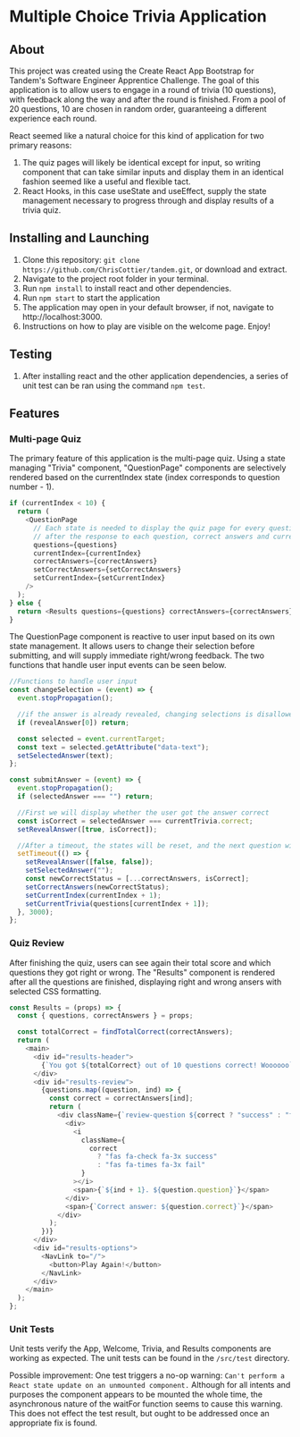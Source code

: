 # Multiple Choice Trivia Application

## About

This project was created using the Create React App Bootstrap for Tandem's Software Engineer Apprentice Challenge. The goal of this
application is to allow users to engage in a round of trivia (10 questions), with feedback along the way and after the round is finished.
From a pool of 20 questions, 10 are chosen in random order, guaranteeing a different experience each round.

React seemed like a natural choice for this kind of application for two primary reasons:

1. The quiz pages will likely be identical except for input, so writing component that can take similar inputs and display them
   in an identical fashion seemed like a useful and flexible tact.
2. React Hooks, in this case useState and useEffect, supply the state management necessary to progress through and display results of a trivia
   quiz.

## Installing and Launching

1. Clone this repository: `git clone https://github.com/ChrisCottier/tandem.git`, or download and extract.
2. Navigate to the project root folder in your terminal.
3. Run `npm install` to install react and other dependencies.
4. Run `npm start` to start the application
5. The application may open in your default browser, if not, navigate to http://localhost:3000.
6. Instructions on how to play are visible on the welcome page. Enjoy!

## Testing

1. After installing react and the other application dependencies, a series of unit test can be ran using the command `npm test`.

## Features

### Multi-page Quiz

The primary feature of this application is the multi-page quiz. Using a state managing "Trivia" component, "QuestionPage" components are selectively rendered based on the currentIndex state (index corresponds to question number - 1).

```javascript
if (currentIndex < 10) {
  return (
    <QuestionPage
      // Each state is needed to display the quiz page for every question.
      // after the response to each question, correct answers and current page are updated
      questions={questions}
      currentIndex={currentIndex}
      correctAnswers={correctAnswers}
      setCorrectAnswers={setCorrectAnswers}
      setCurrentIndex={setCurrentIndex}
    />
  );
} else {
  return <Results questions={questions} correctAnswers={correctAnswers} />;
}
```

The QuestionPage component is reactive to user input based on its own state management. It allows users to change their selection before submitting, and will supply immediate right/wrong feedback. The two functions that handle user input events can be seen below.

```javascript
//Functions to handle user input
const changeSelection = (event) => {
  event.stopPropagation();

  //if the answer is already revealed, changing selections is disallowed
  if (revealAnswer[0]) return;

  const selected = event.currentTarget;
  const text = selected.getAttribute("data-text");
  setSelectedAnswer(text);
};

const submitAnswer = (event) => {
  event.stopPropagation();
  if (selectedAnswer === "") return;

  //First we will display whether the user got the answer correct
  const isCorrect = selectedAnswer === currentTrivia.correct;
  setRevealAnswer([true, isCorrect]);

  //After a timeout, the states will be reset, and the next question will be shown.
  setTimeout(() => {
    setRevealAnswer([false, false]);
    setSelectedAnswer("");
    const newCorrectStatus = [...correctAnswers, isCorrect];
    setCorrectAnswers(newCorrectStatus);
    setCurrentIndex(currentIndex + 1);
    setCurrentTrivia(questions[currentIndex + 1]);
  }, 3000);
};
```

### Quiz Review

After finishing the quiz, users can see again their total score and which questions they got right or wrong. The "Results" component is rendered after all the questions are finished, displaying right and wrong ansers with selected CSS formatting.

```javascript
const Results = (props) => {
  const { questions, correctAnswers } = props;

  const totalCorrect = findTotalCorrect(correctAnswers);
  return (
    <main>
      <div id="results-header">
        {`You got ${totalCorrect} out of 10 questions correct! Woooooo`}
      </div>
      <div id="results-review">
        {questions.map((question, ind) => {
          const correct = correctAnswers[ind];
          return (
            <div className={`review-question ${correct ? "success" : "fail"}`}>
              <div>
                <i
                  className={
                    correct
                      ? "fas fa-check fa-3x success"
                      : "fas fa-times fa-3x fail"
                  }
                ></i>
                <span>{`${ind + 1}. ${question.question}`}</span>
              </div>
              <span>{`Correct answer: ${question.correct}`}</span>
            </div>
          );
        })}
      </div>
      <div id="results-options">
        <NavLink to="/">
          <button>Play Again!</button>
        </NavLink>
      </div>
    </main>
  );
};
```

### Unit Tests

Unit tests verify the App, Welcome, Trivia, and Results components are working as expected. The unit tests can be found in the `/src/test` directory.

Possible improvement: One test triggers a no-op warning: `Can't perform a React state update on an unmounted component.` Although for all intents and purposes the component appears to be mounted the whole time, the asynchronous nature of the waitFor function seems to cause this warning. This does not effect the test result, but ought to be addressed once an appropriate fix is found.
